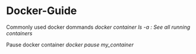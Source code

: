 # Docker-Guide
Commonly used docker dommands
<i> docker container ls -a : See all running containers </i> <br>

Pause docker container
<i> docker pause my_container </i>
